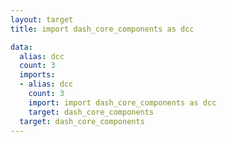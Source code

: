 ```yaml
---
layout: target
title: import dash_core_components as dcc

data:
  alias: dcc
  count: 3
  imports:
  - alias: dcc
    count: 3
    import: import dash_core_components as dcc
    target: dash_core_components
  target: dash_core_components
---
```

